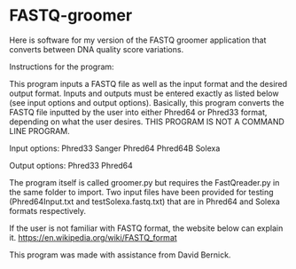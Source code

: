# FASTQ-groomer

Here is software for my version of the FASTQ groomer application that converts between DNA quality score variations. 


Instructions for the program:

This program inputs a FASTQ file as well as the input format and the desired
output format. Inputs and outputs must be entered exactly as listed below
(see input options and output options). Basically, this program converts the
FASTQ file inputted by the user into either Phred64 or Phred33 format, depending
on what the user desires. THIS PROGRAM IS NOT A COMMAND LINE PROGRAM.

Input options:
Phred33
Sanger
Phred64
Phred64B
Solexa

Output options:
Phred33
Phred64


The program itself is called groomer.py but requires the FastQreader.py in the same folder to import. Two input files have been provided for testing (Phred64Input.txt and testSolexa.fastq.txt) that are in Phred64 and Solexa formats respectively. 

If the user is not familiar with FASTQ format, the website below can explain it. 
https://en.wikipedia.org/wiki/FASTQ_format

This program was made with assistance from David Bernick.
